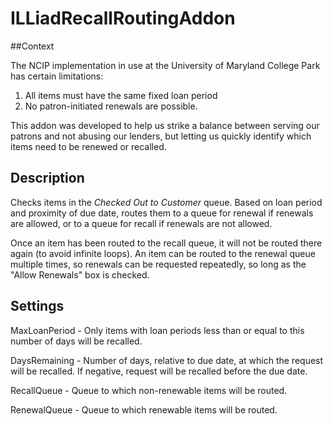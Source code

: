# ILLiadRecallRoutingAddon

##Context

The NCIP implementation in use at the University of Maryland College Park has certain limitations:

1. All items must have the same fixed loan period
2. No patron-initiated renewals are possible.

This addon was developed to help us strike a balance between serving our patrons and not abusing our lenders, but letting us quickly identify which items need to be renewed or recalled.

## Description

Checks items in the *Checked Out to Customer* queue. Based on loan period and proximity of due date, routes them to a queue for renewal if renewals are allowed, or to a queue for recall if renewals are not allowed.

Once an item has been routed to the recall queue, it will not be routed there again (to avoid infinite loops). An item can be routed to the renewal queue multiple times, so renewals can be requested repeatedly, so long as the "Allow Renewals" box is checked.

## Settings

MaxLoanPeriod - Only items with loan periods less than or equal to this number of days will be recalled.

DaysRemaining - Number of days, relative to due date, at which the request will be recalled. If negative, request will be recalled before the due date.

RecallQueue - Queue to which non-renewable items will be routed.

RenewalQueue - Queue to which renewable items will be routed.
